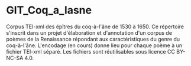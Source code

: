 # GIT_Coq_a_lasne
 Corpus TEI-xml des épîtres du coq-à-l'âne de 1530 à 1650.
 Ce répertoire s'inscrit dans un projet d'élaboration et d'annotation d'un corpus de poèmes de la Renaissance répondant aux caractéristiques du genre du coq-à-l'âne. L'encodage (en cours) donne lieu pour chaque poème à un fichier TEI-xml séparé.
 Les fichiers sont réutilisables sous licence CC BY-NC-SA 4.0.
 
